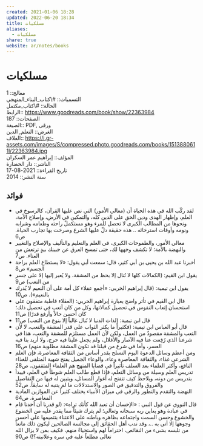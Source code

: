 ```yaml
---  
created: 2021-01-06 18:28  
updated: 2022-06-20 18:34  
title: مسلكيات  
aliases:  
  - مسلكيات  
share: true  
website: ar/notes/books  
---  
```

  
# مسلكيات  
  
معالج:: 1  
التسميات:: #\كتاب_البناء_المنهجي  
الحالة:: #\كتاب_مكتمل  
الرابط:: <https://www.goodreads.com/book/show/22363984>  
الصفحات:: 187  
الصيغة:: PDF, ورقي  
الغرض:: التعلم, الدين  
الغلاف:: <https://i.gr-assets.com/images/S/compressed.photo.goodreads.com/books/1513880611l/22363984.jpg>  
المؤلف:: إبراهيم عمر السكران  
الناشر:: دار الحضارة  
تاريخ القراءة:: 2021-08-17  
سنة النشر:: 2014  
  
## فوائد  
  
- لقد ركّب الله في هذه الحياة أن (معالي الأمور) التي نص عليها القرآن، كالرسوخ في العلم، وإظهار الهدى ودين الحق على الدين كله، والتمكين في الأرض، وإصلاح الأمة، ونحوها من المطالب الكبرى لا تحصل للمرء وهو مستكملٌ راحته وطعامه وشرابه ونومه وأوقات استرخائه .. هذه حقيقة دلّ عليها الشرع وصرخت بها تجارب الحياة. ص6  
- معالي الأمور، والطموحات الكبرى، في العلم والتعليم والتأليف والإصلاح والتغيير والنهضة بالأمة؛ لا تكشف وجهها لك، حتى تمسح العرق عن جبينك بيدٍ ترتعش من العناء. ص7  
- أخبرنا عبد الله بن يحيى بن أبي كثير، قال: سمعت أبي يقول: «لا يستطاع العلم براحة الجسم» ص8  
- يقول ابن القيم: (الكمالات كلها لا تُنال إلا بحظ من المشقة، ولا يُعبر إليها إلا على جسر من التعب) ص9  
- يقول ابن تيمية: (قال إبراهيم الحربي: «أجمع عقلاء كل أمة على أن النعيم لا يُدرك بالنعيم»). ص10  
- قال ابن القيم في تأثر واضح بعبارة إبراهيم الحربي: (العقلاء قاطبة متفقون على استحسان إتعاب النفوس في تحصيل كمالاتها، وكل من كان أتعب في تحصيل ذلك؛ كان أحسن حالاً وأرفع قدرًا) ص11  
- قال ابن تيمية: (لذات الدنيا لا تُنال غالباً إلا بنوع من التعب) ص11  
- قال أبو العباس ابن تيمية: (فكثيراً ما يكثر الثواب على قدر المشقة والتعب، لا لأن التعب والمشقة مقصودٌ من العمل، ولكن لأن العمل مستلزم للمشقة والتعب، هذا في شرعنا الذي رُفِعت عنا فيه الآصار والأغلال، ولم يجعل علينا فيه حرج، ولا أريد بنا فيه العسر، وأما في شرع من قبلنا قد تكون المشقة مطلوبة منهم) ص16  
- ومن أعظم وسائل الدعوة اليوم التسلح بقدر أساس من الثقافة المعاصرة، فإن العلم الشرعي غذاء، والثقافة المعاصرة وعاء، والوعاء الجميل يفتح شهية المتلقي للغذاء النافع، وأكثر العلماء بعد السلف تأثيراً في قضايا المنهج هم العلماء المثقفون. ص28  
- تدريس العلم وسيلة من وسائل التعلم، فإذا قطع طالب العلم شوطاً في العلم، فيبدأ بتدريس من دونه، ويلاحظ كيف تتفتح له أغوار المسائل، ويتبين له فيها من التفاصيل والفروق والتدقيق في الصور والاستدلالات ما لم يتنبه له سابقاً. ص52  
- النهضة والتقدم والتطور والرقي في ميزان الأنبياء يختلف كثيراً عن الموازين المادية المعاصرة. ص64  
- قال النووي عن قول النبي : «الإحسان أن تعبد الله كأنك تراه»: (لو قدرنا أن أحدنا قام في عبادة وهو يعاين ربه سبحانه وتعالى؛ لم يترك شيئاً مما يقدر عليه من الخضوع والخشوع وحسن السمت واجتماعه بظاهره وباطنه على الاعتناء بتتميمها على أحسن وجوهها إلا أتى به ..، وقد ندب أهل الحقائق إلى مجالسة الصالحين ليكون ذلك مانعاً من تلبسه بشيء من النقائص، احتراماً لهم واستحياءً منهم، فكيف بمن لا يزال الله تعالى مطلعاً عليه في سره وعلانيته؟!) ص90  

